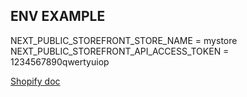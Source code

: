 
## ENV EXAMPLE



NEXT_PUBLIC_STOREFRONT_STORE_NAME = mystore
NEXT_PUBLIC_STOREFRONT_API_ACCESS_TOKEN = 1234567890qwertyuiop

[Shopify doc](https://shopify.dev/api/storefront)
